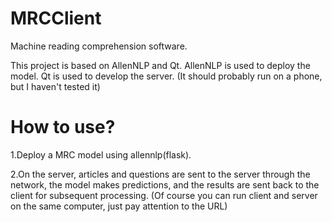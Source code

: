 # MRCClient
Machine reading comprehension software.

This project is based on AllenNLP and Qt.
AllenNLP is used to deploy the model. Qt is used to develop the server.
(It should probably run on a phone, but I haven't tested it)


# How to use?
1.Deploy a MRC model using allennlp(flask). 

2.On the server, articles and questions are sent to the server through the network, the model makes predictions, and the results are sent back to the client for subsequent processing. (Of course you can run client and server on the same computer, just pay attention to the URL)
